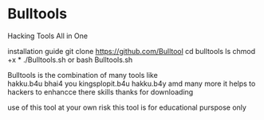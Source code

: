 # Bulltools
Hacking Tools All in One

installation guide 
  git clone https://github.com/Bulltool
  cd bulltools
  ls
  chmod +x *
  ./Bulltools.sh or bash Bulltools.sh
  
 Bulltools is the combination of many tools like  
 hakku.b4u 
 bhai4 you 
 kingsplopit.b4u
  hakku.b4y amd many more it helps to hackers to enhancce there skills 
  thanks for downloading 

use of this tool at your own risk this tool is for educational purspose only
